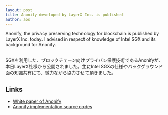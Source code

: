 ```yaml
---
layout: post
title: Anonify developed by LayerX Inc. is published
author: aos
---
```


Anonify, the privacy preserving technology for blockchain is published by LayerX Inc. today. I advised in respect of knowledge of Intel SGX and its background for Anonify.
<br>
<br>

SGXを利用した、ブロックチェーン向けプライバシ保護技術であるAnonifyが、本日LayerX社様から公開されました。主にIntel SGXの仕様やバックグラウンド面の知識共有にて、微力ながら協力させて頂きました。

## Links
* [White paper of Anonify](https://layerx.co.jp/wp-content/uploads/2020/06/anonify.pdf)
* [Anonify implementation source codes](https://github.com/LayerXcom/anonify)

